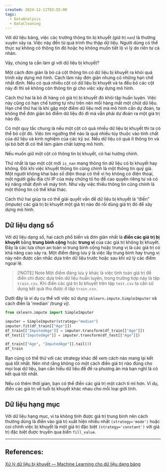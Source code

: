 ```yaml
---
created: 2024-12-11T03:55:00
tags:
  - DataAnalysis
  - DataCleaning
---
```

Với dữ liệu bảng, việc các trường thông tin bị khuyết *(giá trị `nan`)* là thường xuyên xảy ra. Việc này đến từ quá trình thu thập dữ liệu. Người dùng có thể thực sự không có thông tin đó hoặc họ không muốn tiết lộ vì lý do riên tư cá nhân.

Vậy, chúng ta cần làm gì với dữ liệu bị khuyết?

Một cách đơn giản là bỏ cả cột thông tin có dữ liệu bị khuyết ra khỏi quá trình xây dựng mô hình. Cách làm này đơn giản nhưng có những hạn chế nhất định. Nếu có quá nhiều cột có dữ liệu bị khuyết và ta đều bỏ các cột này đi thì sẽ không còn thông tin gì cho việc xây dựng mô hình.

Cách thứ hai là bỏ đi hàng có giá trị bị khuyết đó khỏi tập huấn luyện. Việc này cũng có hạn chế tương tự như trên nên mỗi hàng mất một chút dữ liệu. Hạn chế thứ hai là khi gặp một điểm dữ liệu mới mà mô hình cần dự đoán, ta không thể đơn giản bỏ điểm dữ liệu đó đi mà vẫn phải dự đoán ra một giá trị nào đó.

Có một quy tắc chung là nếu một cột có quá nhiều dữ liệu bị khuyết thì ta có thể bỏ cột đó. Việc tìm ngưỡng thế nào là quá nhiều tùy thuộc vào tính chất của dữ liệu và kinh nghiệm của các kỹ sư. Nếu dữ liệu có quá ít thông tin và lại bỏ bớt đi có thể làm giảm chất lượng mô hình.

Nếu muốn giữ một cột có thông tin bị khuyết, có hai hướng chính.

Thứ nhất là tạo một cột mới `is_nan` mang thông tin dữ liệu có bị khuyết hay không. Đôi khi việc khuyết thông tin cũng chính là một thông tin quý giá. Một người không khai báo số điện thoại có thể vì họ không có điện thoại, một người giấu địa chỉ IP của máy chứng tỏ họ đề cao quyền riêng tư và có kỹ năng nhất định về máy tính. Như vậy việc thiếu thông tin cũng chính là một thông tin có thể khai thác.

Cách thứ hai giúp ta có thể giải quyết vấn đề dữ liệu bị khuyết là “điền” *(impute)* các giá trị bị khuyết một giá trị nào đó rồi dùng giá trị đó để xây dựng mô hình.

## Dữ liệu dạng số

Với dữ liệu dạng số, hai cách phổ biến và đơn giản nhất là **điền các giá trị bị khuyết** bằng **trung bình cộng** hoặc **trung vị** của các giá trị không bị khuyết. Đây là các lựa chọn an toàn vì trung bình cộng hoặc trung vị là các giá trị có khả năng cao xảy ra. Một điểm đáng lưu ý là việc lấy trung bình hay trung vị này nên được cân nhắc dựa trên dữ liệu trước hoặc sau khi xử lý các điểm ngoại lệ.


> [!NOTE] Note
> Một điểm đáng lưu ý khác là việc tính toán giá trị để điền chỉ được dựa trên dữ liệu huấn luyện, trong trường hợp này là tập `train.csv`. Khi điền các giá trị bị khuyết trên tập `test.csv` ta cần sử dụng kết quả thu được ở tập `train.csv`.

Dưới đây là ví dụ cụ thể với việc sử dụng `sklearn.impute.SimpleImputer` và cách điền là 'median' *(trung vị)*.
```python
from sklearn.impute import SimpleImputer

imputer = SimpleImputer(strategy="median")
imputer.fit(df_train[["Age"]])
df_train[["ImputedAge"]] = imputer.transform(df_train[["Age"]])
df_test[["ImputedAge"]] = imputer.transform(df_test[["Age"]])

df_train[["Age", "ImputedAge"]].tail(3)
df_train
```

Bạn cũng có thể thử với các strategy khác để xem cách nào mang lại kết quả tốt nhất. Nên nhớ rằng không có một cách điền giá trị nào đúng cho mọi loại dữ liệu, bạn cần hiểu dữ liệu để đề ra phương án mà bạn nghĩ là có kết quả tốt nhất.

Nếu có thêm thời gian, bạn có thể điền các giá trị một cách tỉ mỉ hơn. Ví dụ, điền các giá trị về tuổi bị khuyết khác nhau cho mỗi loại giới tính.

## Dữ liệu hạng mục

Với dữ liệu hạng mục, vì ta không tính được giá trị trung bình nên cách thường dùng là điền vào giá trị xuất hiện nhiều nhất `(strategy='mode')` hoặc coi chính việc bị khuyết là một giá trị đặc biệt `(strategy='constant')` với giá trị đặc biệt được truyền qua biến `fill_value`.

---
## References:
[Xử lý dữ liệu bị khuyết — Machine Learning cho dữ liệu dạng bảng](https://machinelearningcoban.com/tabml_book/ch_data_processing/process_missing.html)
